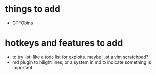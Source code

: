 # things to add

- GTFObins

# hotkeys and features to add
- to try list: like a todo list for exploits. maybe just a vim scratchpad?
- md plugin to hilight lines, or a system in md to indicate something is important

